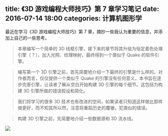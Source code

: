 title: 《3D 游戏编程大师技巧》第 7 章学习笔记
date: 2016-07-14 18:00
categories: 计算机图形学
---

最近在学习《3D 游戏编程大师技巧》第 7 章，摘抄一些我认为重要的信息，并添加上自己的一些思考。

<!--- more --->

> 本章编写一个简单的 3D 线框引擎，接下来的章节将其升级为恒定着色处理引擎（？），加入光照、纹理映射，最终得到一个类似于 Quake 的软件引擎。

> 编写第一个 3D 引擎之前，首先简要地介绍一下最终的引擎是什么样的。对作者而言，仅仅提供一个类似于 Quake 的引擎没有任何意义，本书旨在逐步完善引擎，让读者了解从空白开始构建 3D 引擎的每个细节。这包括为构建 3D 引擎所做的错误假设和简化。

> 我们将学习的很多 3D 技术也有改进的空间，如果读者只知道这样做比那样做更好，而不知其所以然，注意将重蹈历史的覆辙，犯类似的错误。

> 构建 3D 引擎之前，先简要地介绍一些数据源和 3D 流水线。

![](/images/computer-graphics/tricks-of-the-3d-game-programming-gurus/chapter7-notes/figure-7.1.png)
